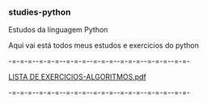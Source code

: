 ### studies-python
Estudos da linguagem Python

Aqui vai está todos meus estudos e exercicios do python

-=-=-=--=-=-=--=-=-=--=-=-=--=-=-=--=-=-=--=-=-

[LISTA DE EXERCICIOS-ALGORITMOS.pdf](https://github.com/HenriKenn/studies-python/files/11317813/LISTA.DE.EXERCICIOS-ALGORITMOS.pdf)

-=-=-=--=-=-=--=-=-=--=-=-=--=-=-=--=-=-=--=-=-
